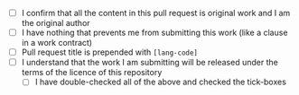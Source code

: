 - [ ] I confirm that all the content in this pull request is original work and I am the original author
- [ ] I have nothing that prevents me from submitting this work (like a clause in a work contract)
- [ ] Pull request title is prepended with `[lang-code]`
- [ ] I understand that the work I am submitting will be released under the terms of the licence of this repository
  - [ ] I have double-checked all of the above and checked the tick-boxes
